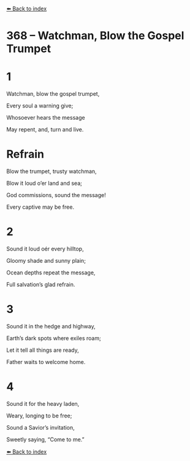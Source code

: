 [⬅️ Back to index](../README.md)

# 368 – Watchman, Blow the Gospel Trumpet





# 1

Watchman, blow the gospel trumpet,

Every soul a warning give;

Whosoever hears the message

May repent, and, turn and live.



# Refrain

Blow the trumpet, trusty watchman,

Blow it loud o’er land and sea;

God commissions, sound the message!

Every captive may be free.



# 2

Sound it loud oér every hilltop,

Gloomy shade and sunny plain;

Ocean depths repeat the message,

Full salvation’s glad refrain.



# 3

Sound it in the hedge and highway,

Earth’s dark spots where exiles roam;

Let it tell all things are ready,

Father waits to welcome home.



# 4

Sound it for the heavy laden,

Weary, longing to be free;

Sound a Savior’s invitation,

Sweetly saying, “Come to me.”

[⬅️ Back to index](../README.md)
